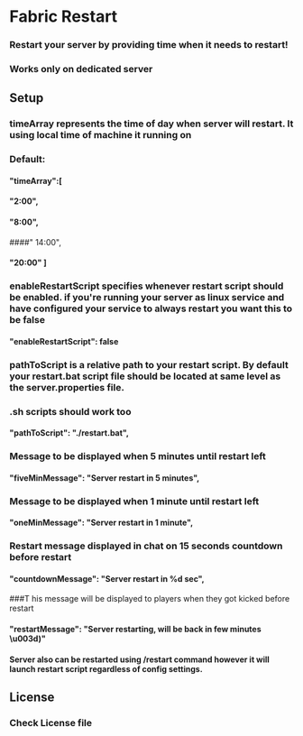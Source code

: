 # Fabric Restart

### Restart your server by providing time when it needs to restart!
### Works only on dedicated server

## Setup

### timeArray represents the time of day when server will restart. It using local time of machine it running on

### Default:

#### "timeArray":[

#### "2:00",

#### "8:00",

####" 14:00",

#### "20:00" ]

### enableRestartScript specifies whenever restart script should be enabled. if you're running your server as linux service and have configured your service to always restart you want this to be false 


#### "enableRestartScript": false
### pathToScript is a relative path to your restart script. By default your restart.bat script file should be located at same level as the server.properties file. 

### .sh scripts should work too

#### "pathToScript": "./restart.bat",

### Message to be displayed when 5 minutes until restart left

#### "fiveMinMessage": "Server restart in 5 minutes",

### Message to be displayed when 1 minute until restart left

#### "oneMinMessage": "Server restart in 1 minute",

### Restart message displayed in chat on 15 seconds countdown before restart

#### "countdownMessage": "Server restart in %d sec",

###T his message will be displayed to players when they got kicked before restart

#### "restartMessage": "Server restarting, will be back in few minutes \u003d)"

#### Server also can be restarted using /restart command however it will launch restart script regardless of config settings. 



## License

### Check License file
